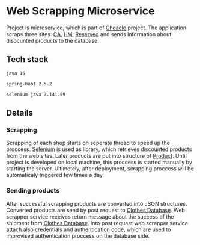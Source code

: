 # Web Scrapping Microservice

Project is microservice, which is part of [Cheaclo](https://github.com/cheaclo/about) project. The application scraps three sites: [CA](https://www.c-and-a.com/eu/en), [HM](https://www2.hm.com/en_gb), [Reserved](https://www.reserved.com/gb/en) and sends information about disocunted products to the database.

## Tech stack

`java 16`

`spring-boot 2.5.2`

`selenium-java 3.141.59`

## Details

### Scrapping

Scrapping of each shop starts on seperate thread to speed up the proccess. [Selenium](https://www.selenium.dev) is used as library, which retrieves discounted products from the web sites. Later products are put into structure of [Product](https://github.com/cheaclo/web-scrapper/blob/main/src/main/java/com/cheacloa/webscrapper/model/Product.java). Until project is developed on local machine, this proccess is started manually by starting the server. Ultimetely, after deployment, scrapping proccess will be automaticaly triggered few times a day.

### Sending products

After successful scrapping products are converted into JSON structures. Converted products are send by post request to [Clothes Database](https://github.com/cheaclo/clothes-database). Web scrapper service receives return message about the success of the shipment from [Clothes Database](https://github.com/cheaclo/clothes-database). Into post request web scrapper service attach also credentials and authentication code, which are used to improvised authentication proccess on the database side.


